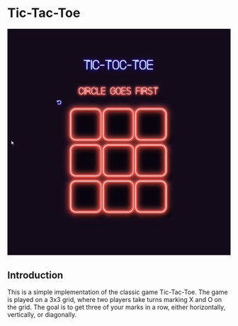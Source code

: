 # Tic-Tac-Toe

![Gameplay](game-play.gif)

## Introduction

This is a simple implementation of the classic game Tic-Tac-Toe. The game is played on a 3x3 grid, where two players take turns marking X and O on the grid. The goal is to get three of your marks in a row, either horizontally, vertically, or diagonally.
